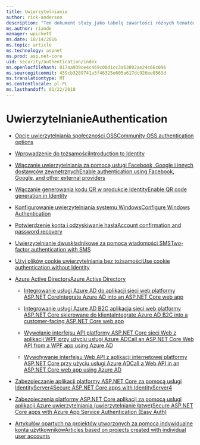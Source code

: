 ```yaml
---
title: Uwierzytelnianie
author: rick-anderson
description: "Ten dokument służy jako tabelę zawartości różnych tematów uwierzytelniania platformy ASP.NET Core."
ms.author: riande
manager: wpickett
ms.date: 10/14/2016
ms.topic: article
ms.technology: aspnet
ms.prod: asp.net-core
uid: security/authentication/index
ms.openlocfilehash: 017aa939ce4c469c08d1cc3a63002ae24c66c096
ms.sourcegitcommit: 459cb3289741a3f46325e605a617dc926ee0563d
ms.translationtype: MT
ms.contentlocale: pl-PL
ms.lasthandoff: 01/22/2018
---
```

# <a name="authentication"></a><span data-ttu-id="de7ba-103">Uwierzytelnianie</span><span class="sxs-lookup"><span data-stu-id="de7ba-103">Authentication</span></span>

* [<span data-ttu-id="de7ba-104">Opcje uwierzytelniania społeczności OSS</span><span class="sxs-lookup"><span data-stu-id="de7ba-104">Community OSS authentication options</span></span>](community.md)

* [<span data-ttu-id="de7ba-105">Wprowadzenie do tożsamości</span><span class="sxs-lookup"><span data-stu-id="de7ba-105">Introduction to Identity</span></span>](identity.md)

* [<span data-ttu-id="de7ba-106">Włączanie uwierzytelniania za pomocą usługi Facebook, Google i innych dostawców zewnętrznych</span><span class="sxs-lookup"><span data-stu-id="de7ba-106">Enable authentication using Facebook, Google, and other external providers</span></span>](social/index.md)

* [<span data-ttu-id="de7ba-107">Włączanie generowania kodu QR w produkcie Identity</span><span class="sxs-lookup"><span data-stu-id="de7ba-107">Enable QR code generation in Identity</span></span>](identity-enable-qrcodes.md)

* [<span data-ttu-id="de7ba-108">Konfigurowanie uwierzytelniania systemu Windows</span><span class="sxs-lookup"><span data-stu-id="de7ba-108">Configure Windows Authentication</span></span>](windowsauth.md)

* [<span data-ttu-id="de7ba-109">Potwierdzenie konta i odzyskiwanie hasła</span><span class="sxs-lookup"><span data-stu-id="de7ba-109">Account confirmation and password recovery</span></span>](accconfirm.md)

* [<span data-ttu-id="de7ba-110">Uwierzytelnianie dwuskładnikowe za pomocą wiadomości SMS</span><span class="sxs-lookup"><span data-stu-id="de7ba-110">Two-factor authentication with SMS</span></span>](2fa.md)

* [<span data-ttu-id="de7ba-111">Użyj plików cookie uwierzytelniania bez tożsamości</span><span class="sxs-lookup"><span data-stu-id="de7ba-111">Use cookie authentication without Identity</span></span>](cookie.md)

* [<span data-ttu-id="de7ba-112">Azure Active Directory</span><span class="sxs-lookup"><span data-stu-id="de7ba-112">Azure Active Directory</span></span>](azure-active-directory/index.md)

  * [<span data-ttu-id="de7ba-113">Integrowanie usługi Azure AD do aplikacji sieci web platformy ASP.NET Core</span><span class="sxs-lookup"><span data-stu-id="de7ba-113">Integrate Azure AD into an ASP.NET Core web app</span></span>](https://azure.microsoft.com/documentation/samples/active-directory-dotnet-webapp-openidconnect-aspnetcore/)

  * [<span data-ttu-id="de7ba-114">Integrowanie usługi Azure AD B2C aplikacja sieci web platformy ASP.NET Core skierowane do klienta</span><span class="sxs-lookup"><span data-stu-id="de7ba-114">Integrate Azure AD B2C into a customer-facing ASP.NET Core web app</span></span>](azure-ad-b2c.md)

  * [<span data-ttu-id="de7ba-115">Wywołanie interfejsu API platformy ASP.NET Core sieci Web z aplikacji WPF przy użyciu usługi Azure AD</span><span class="sxs-lookup"><span data-stu-id="de7ba-115">Call an ASP.NET Core Web API from a WPF app using Azure AD</span></span>](https://azure.microsoft.com/documentation/samples/active-directory-dotnet-native-aspnetcore/)

  * [<span data-ttu-id="de7ba-116">Wywoływanie interfejsu Web API z aplikacji internetowej platformy ASP.NET Core przy użyciu usługi Azure AD</span><span class="sxs-lookup"><span data-stu-id="de7ba-116">Call a Web API in an ASP.NET Core web app using Azure AD</span></span>](https://azure.microsoft.com/documentation/samples/active-directory-dotnet-webapp-webapi-openidconnect-aspnetcore/)

* [<span data-ttu-id="de7ba-117">Zabezpieczanie aplikacji platformy ASP.NET Core za pomocą usługi IdentityServer4</span><span class="sxs-lookup"><span data-stu-id="de7ba-117">Secure ASP.NET Core apps with IdentityServer4</span></span>](http://docs.identityserver.io/en/release/)

* [<span data-ttu-id="de7ba-118">Zabezpieczenia platformy ASP.NET Core aplikacji za pomocą usługi aplikacji Azure uwierzytelniania (uwierzytelnianie łatwe)</span><span class="sxs-lookup"><span data-stu-id="de7ba-118">Secure ASP.NET Core apps with Azure App Service Authentication (Easy Auth)</span></span>](https://docs.microsoft.com/azure/app-service/app-service-authentication-overview)

* [<span data-ttu-id="de7ba-119">Artykułów opartych na projektów utworzonych za pomocą indywidualne konta użytkowników</span><span class="sxs-lookup"><span data-stu-id="de7ba-119">Articles based on projects created with individual user accounts</span></span>](xref:security/authentication/individual)
